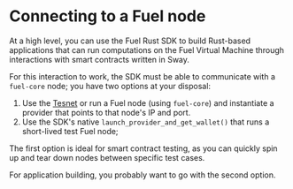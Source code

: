 # Connecting to a Fuel node

At a high level, you can use the Fuel Rust SDK to build Rust-based applications that can run computations on the Fuel Virtual Machine through interactions with smart contracts written in Sway.

For this interaction to work, the SDK must be able to communicate with a `fuel-core` node; you have two options at your disposal:

1. Use the [Tesnet](../providers/external-node.md) or run a Fuel node (using `fuel-core`) and instantiate a provider that points to that node's IP and port.
2. Use the SDK's native `launch_provider_and_get_wallet()` that runs a short-lived test Fuel node;

The first option is ideal for smart contract testing, as you can quickly spin up and tear down nodes between specific test cases.

For application building, you probably want to go with the second option.
